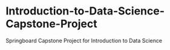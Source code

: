 # Introduction-to-Data-Science-Capstone-Project
Springboard Capstone Project for Introduction to Data Science
